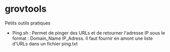 # grovtools
Petits outils pratiques

* Ping.sh :
Permet de pinger des URLs et de retourner l'adresse IP sous le format : Domain_Name IP_Adress. Il faut fournir en amont une liste d'URLs dans un fichier ping.txt
